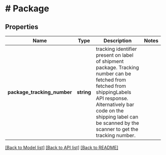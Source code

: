 # # Package

## Properties

Name | Type | Description | Notes
------------ | ------------- | ------------- | -------------
**package_tracking_number** | **string** | tracking identifier present on label of shipment package. Tracking number can be fetched from fetched from shippingLabels API response. Alternatively bar code on the shipping label can be scanned by the scanner to get the tracking number. |

[[Back to Model list]](../../README.md#models) [[Back to API list]](../../README.md#endpoints) [[Back to README]](../../README.md)
